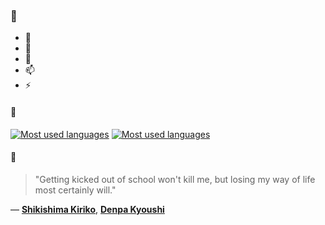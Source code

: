 ### 👋

- 🔭
- 🌱
- 💬
- 📫
- ⚡

#### 🧏

[![Most used languages](https://github-readme-stats-aynah.vercel.app/api/top-langs/?username=aynh&theme=solarized-dark&langs_count=6&layout=compact&hide_title=true)](https://github.com/anuraghazra/github-readme-stats#gh-dark-mode-only)
[![Most used languages](https://github-readme-stats-aynah.vercel.app/api/top-langs/?username=aynh&theme=solarized-light&langs_count=6&layout=compact&hide_title=true)](https://github.com/anuraghazra/github-readme-stats#gh-light-mode-only)

#### 💬

> "Getting kicked out of school won't kill me, but losing my way of life most certainly will."

&mdash; [**Shikishima Kiriko**](https://myanimelist.net/character.php?q=Shikishima%20Kiriko&cat=character), [**Denpa Kyoushi**](https://myanimelist.net/search/all?q=Denpa%20Kyoushi&cat=all)
